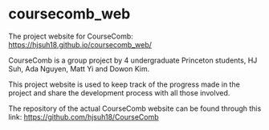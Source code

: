 # coursecomb_web
The project website for CourseComb: https://hjsuh18.github.io/coursecomb_web/

CourseComb is a group project by 4 undergraduate Princeton students, HJ Suh, Ada Nguyen, Matt Yi and Dowon Kim.

This project website is used to keep track of the progress made in the project and share the development process with all those involved. 

The repository of the actual CourseComb website can be found through this link: https://github.com/hjsuh18/CourseComb